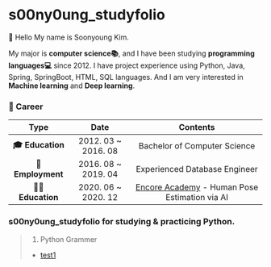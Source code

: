 # s00ny0ung_studyfolio
:wave: Hello My name is Soonyoung Kim.<br>

My major is **computer science📚**, and I have been studying **programming languages💻** since 2012.
I have project experience using Python, Java, Spring, SpringBoot, HTML, SQL languages. 
And I am very interested in **Machine learning** and **Deep learning**.

### :purple_heart: Career
| **Type** | **Date** | **Contents** |
|:--------:|:--------:|:--------:|
| **:mortar_board: Education** | 2012. 03 ~ 2016. 08 | Bachelor of Computer Science|
| **:office:Employment** | 2016. 08 ~ 2019. 04 | Experienced Database Engineer|
| **👩‍💻 Education** | 2020. 06 ~ 2020. 12| [Encore Academy](https://playdata.io/) - Human Pose Estimation via AI |

### s00ny0ung_studyfolio for studying & practicing Python.

> 1. Python Grammer
>  - [test1](4.2_knn_농구선수_포지션_예측_실습.html)
